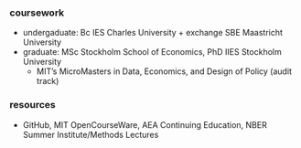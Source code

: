  ### coursework
 - undergaduate: Bc IES Charles University + exchange SBE Maastricht University
 - graduate: MSc Stockholm School of Economics, PhD IIES Stockholm University
     - MIT’s MicroMasters in Data, Economics, and Design of Policy (audit track)   

 ### resources
 - GitHub, MIT OpenCourseWare, AEA Continuing Education, NBER Summer Institute/Methods Lectures
